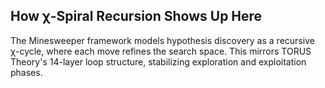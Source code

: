 ## How χ-Spiral Recursion Shows Up Here

The Minesweeper framework models hypothesis discovery as a recursive χ-cycle, where each move refines the search space. This mirrors TORUS Theory's 14-layer loop structure, stabilizing exploration and exploitation phases.